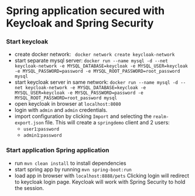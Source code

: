 # Spring application secured with Keycloak and Spring Security

### Start keycloak

- create docker network:
` docker network create keycloak-network`
- start separate mysql server:
`docker run --name mysql -d --net keycloak-network -e MYSQL_DATABASE=keycloak -e MYSQL_USER=keycloak -e MYSQL_PASSWORD=password -e MYSQL_ROOT_PASSWORD=root_password mysql`
- start keycloak server in same network:
`docker run --name mysql -d --net keycloak-network -e MYSQL_DATABASE=keycloak -e MYSQL_USER=keycloak -e MYSQL_PASSWORD=password -e MYSQL_ROOT_PASSWORD=root_password mysql`
- open keycloak in browser at `localhost:8080`
- login with `admin` and `admin` credentials.
- import configuration by clicking `Import` and selecting the `realm-export.json` file.
This will create a `springdemo` client and 2 users:
    - `user1`:`password`
    - `admin1`:`password`

### Start application Spring application
- run `mvn clean install` to install dependencies
- start spring app by running `mvn spring-boot:run`
- load app in browser with `localhost:8888/pets`
Clicking login will redirect to keycloak login page. Keycloak will work with Spring Security to hold the session.


